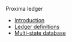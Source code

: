 Proxima ledger
- [Introduction](ledgerdocs/intro.md)
- [Ledger definitions](ledgerdocs/definitions.md)
- [Multi-state database](ledgerdocs/multistate.md)
